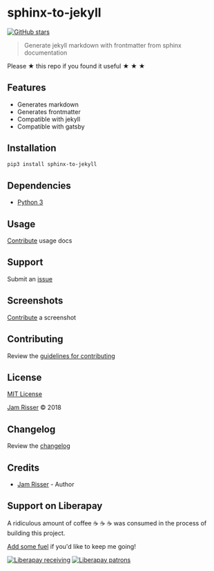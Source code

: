 # sphinx-to-jekyll

[![GitHub stars](https://img.shields.io/github/stars/codejamninja/sphinx-to-jekyll.svg?style=social&label=Stars)](https://github.com/codejamninja/sphinx-to-jekyll)

> Generate jekyll markdown with frontmatter from sphinx documentation

Please ★ this repo if you found it useful ★ ★ ★


## Features

* Generates markdown
* Generates frontmatter
* Compatible with jekyll
* Compatible with gatsby


## Installation

```sh
pip3 install sphinx-to-jekyll
```


## Dependencies

* [Python 3](https://www.python.org)


## Usage

[Contribute](https://github.com/codejamninja/sphinx-to-jekyll/blob/master/CONTRIBUTING.md) usage docs


## Support

Submit an [issue](https://github.com/codejamninja/sphinx-to-jekyll/issues/new)


## Screenshots

[Contribute](https://github.com/codejamninja/sphinx-to-jekyll/blob/master/CONTRIBUTING.md) a screenshot


## Contributing

Review the [guidelines for contributing](https://github.com/codejamninja/sphinx-to-jekyll/blob/master/CONTRIBUTING.md)


## License

[MIT License](https://github.com/codejamninja/sphinx-to-jekyll/blob/master/LICENSE)

[Jam Risser](https://codejam.ninja) © 2018


## Changelog

Review the [changelog](https://github.com/codejamninja/sphinx-to-jekyll/blob/master/CHANGELOG.md)


## Credits

* [Jam Risser](https://codejam.ninja) - Author


## Support on Liberapay

A ridiculous amount of coffee ☕ ☕ ☕ was consumed in the process of building this project.

[Add some fuel](https://liberapay.com/codejamninja/donate) if you'd like to keep me going!

[![Liberapay receiving](https://img.shields.io/liberapay/receives/codejamninja.svg?style=flat-square)](https://liberapay.com/codejamninja/donate)
[![Liberapay patrons](https://img.shields.io/liberapay/patrons/codejamninja.svg?style=flat-square)](https://liberapay.com/codejamninja/donate)
